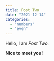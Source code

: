 ```yaml
---
title: Post Two
date: "2021-12-14"
categories:
  - "numbers"
  - "even"
---
```


Hello, I am _Post Two._

**Nice to meet you!**